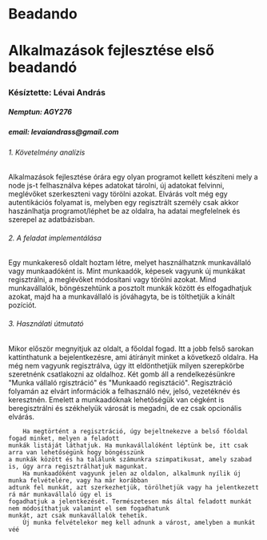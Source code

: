 # Beadando
<h1>Alkalmazások fejlesztése első beadandó</h1>

<h3>Késíztette: Lévai András</h3>
<h5>Nemptun: AGY276</h5>
<h5>email: levaiandrass@gmail.com</h5>

<h6>1.  Követelmény analízis</h6>
        Alkalmazások fejlesztése órára egy olyan programot kellett készíteni mely a node js-t 
    felhasználva képes adatokat tárolni, új adatokat felvinni, meglévőket szerkeszteni 
    vagy törölni azokat. 
        Elvárás volt még egy autentikációs folyamat is, melyben egy regisztrált személy csak akkor
    haszánlhatja  programot/léphet be az oldalra, ha adatai megfelelnek és szerepel az adatbázisban.

<h6>2.  A feladat implementálása</h6>
        Egy munkakereső oldalt hoztam létre, melyet használhatznk munkavállaló vagy munkaadóként is. 
    Mint munkaadók, képesek vagyunk új munkákat regisztrálni, a meglévőket módosítani vagy törölni azokat.
    Mind munkavállalók, böngészehtünk a posztolt munkák között és elfogadhatjuk azokat, majd ha a 
    munkavállaló is jóváhagyta, be is tölthetjük a kínált pozíciót.
    
<h6>3. Használati útmutató</h6>
        Mikor először megnyitjuk az oldalt, a főoldal fogad. Itt a jobb felső sarokan kattinthatunk a 
    bejelentkezésre, ami átírányít minket a következő oldalra. Ha még nem vagyunk regisztrálva, úgy itt
    eldönthetjük milyen szerepkörbe szeretnénk csatlakozni az oldalhoz. Két gomb áll a rendelkezésünkre 
    "Munka vállaló rgisztráció" és "Munkaadó regisztáció". Regisztráció folyamán az elvárt információk
    a felhasználó név, jelsó, vezetéknév és keresztnén. Emelett a munkaadóknak lehetőségük van cégként
    is beregisztrálni és székhelyük városát is megadni, de ez csak opcionális elvárás.
    
        Ha megtörtént a regisztráció, úgy bejeltnekezve a belső főoldal fogad minket, melyen a feladott
    munkák listáját láthatjuk. Ha munkavállalóként léptünk be, itt csak arra van lehetőségünk hogy böngésszünk
    a munkák között és ha találunk számunkra szimpatikusat, amely szabad is, úgy arra regisztrálhatjuk magunkat.
        Ha munkaadóként vagyunk jelen az oldalon, alkalmunk nyílik új munka felvételére, vagy ha már korábban
    adtunk fel munkát, azt szerkezhetjük, törölhetjük vagy ha jelentkezett rá már munkavállaló úgy el is
    fogadhatjuk a jelentkezését. Természetesen más által feladott munkát nem módosíthatjuk valamint el sem fogadhatunk
    munkát, azt csak munkavállalók tehetik. 
        Új munka felvételekor meg kell adnunk a várost, amelyben a munkát véé